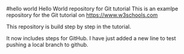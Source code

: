 #hello world
Hello World repository for Git tutorial
This is an examlpe repository for the Git tutorial on 
https://www.w3schools.com

This repository is build step by step in the tutorial.

It now includes steps for GitHub.
I have just added a new line to test pushing a local branch to github.